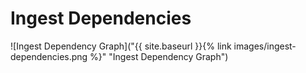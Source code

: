# Ingest Dependencies

![Ingest Dependency Graph]("{{ site.baseurl }}{% link images/ingest-dependencies.png %}" "Ingest Dependency Graph")
